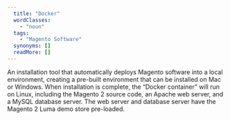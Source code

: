 ```yaml
---
  title: "Docker"
  wordClasses: 
    - "noun"
  tags: 
    - "Magento Software"
  synonyms: []
  readMore: []
---
```

An installation tool that automatically deploys Magento software into a local environment, creating a pre-built environment that can be installed on Mac or Windows. When installation is complete, the “Docker container” will run on Linux, including the Magento 2 source code, an Apache web server, and a MySQL database server. The web server and database server have the Magento 2 Luma demo store pre-loaded.
